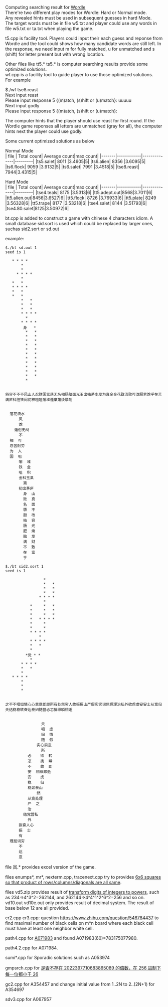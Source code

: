Computing searching result for [Wordle](https://www.nytimes.com/games/wordle/index.html)  
There're two different play modes for Wordle: Hard or Normal mode.  
Any revealed hints must be used in subsequent guesses in hard Mode.  
The target words must be in file w5.txt and player could use any words in file w5.txt or ta.txt when playing the game.  

t5.cpp is facility tool. Players could input their each guess and reponse from Wordle and the tool could shows how many candidate words are still left. In the response, we need input m for fully matched, u for unmatched and s (shift) for letter present but with wrong location.  

Other files like tt5.* ts5.* is computer searching results provide some optimized solutions.  
wf.cpp is a facility tool to guide player to use those optimized solutions.  
For example  

$./wf tse8.reast  
Next input reast  
Please input response 5  {(m)atch, (s)hift or (u)match}: uuuuu  
Next input godly  
Please input response 5  {(m)atch, (s)hift or (u)match}:  
 
The computer hints that the player should use reast for first round. If the Wordle game reponses all letters are unmatched (gray for all), the computer hints next the player could use godly.  

Some current optimized solutions as below  
 
Normal Mode  
|  file | Total count| Average count|max count|
|-------|------------|--------------|---------|
|ts5.salet| 8011 |3.4605|5|
|ts6.alien| 8356 |3.6095|5|
|ts6.flock| 9059 |3.9132|5|
|ts6.salet| 7991 |3.4518|5|
|tse8.reast| 7944|3.4315|5|

Hard Mode  
|  file | Total count| Average count|max count|
|-------|------------|--------------|---------|
|tse4.teals| 8175 |3.5313|6|
|tt5.adept.out|8568|3.7011|6|
|tt5.alien.out|8456|3.6527|6|
|tt5.flock| 8726 |3.76933|6|
|tt5.plate| 8249 |3.56328|6|
|tt5.trape| 8177 |3.53218|6|
|tse4.salet| 8144 |3.51793|6|
|tse4.80.salet|8125|3.50972|6|


bt.cpp is added to construct a game with chinese 4 characters idiom. A small database sid.sort is used which could be replaced by larger ones, suchas sid2.sort or sd.out

example:
````
$./bt sd.out 1
seed is 1

   * * * *
       *
       *
     * * * *
       *
   *   *
   * * * *
   *   *
   *   *
       *   *
       *   *
       *   *
       * * * *
         *
       * * * *
        身   *
         *   *
         *   *
         *   *
         *   *
         *   *
         *   *
         *   *
         *   *
         *   *
         *   *
         *   *
         *


俗容不不不风山人忍财国富落无名相肠脑面光玉出抽茅水发为真金金花致流败可改肥劳馀乎在苦满庐科胆铁闷初积咀咀嚼堆遁臬第焕隳耐


  落花流水
      风
      馀
    遁俗无闷
      不
  相  可
  忍苦耐劳
  为  人
  国  咀
      嚼  堆
      铁  金
      咀  积
      金科玉臬
        第
      初出茅庐
        身  山
        败  真
        名  面
        隳  不
        胆  改
        抽  容
        肠  光
        肥  焕
        脑  发
        满  财
        不  致
        在  富
        乎
````

````
$./bt sid2.sort 1
seed is 1

                 *
                 *   *
                 *   *
                 *   *
               * * * *
                 *
           *     *   *
           *     *   *
           *     *   *
           *   * * * *
           *     *
           *     *
           * * * *
               *
           * * * *
           *   *
           *
         *党 * *
           *
       * * * *
       *   *
       *
   * * * *
       *
       *
       *


之不不唱如情心心意意即即所有处然穷人故振振山严假实实词屈理理治私外欲虎虚安安士从宽归夫结稳稳转奋达泰妇随营忐忑擒纵瞬稍逝


                夫
                唱  虚
                妇  情
                随  假
              实心实意
                所
          忐    欲  转
          忑    擒  瞬
          不    故  即
          安  稍纵即逝
          安    虎
          稳    归
          稳如泰山
              然
          从宽处理
          严  之
          治
        结党营私
          外
      振奋人心
      振  士
      有
  理屈词穷
      不
      达
      意
````
file 岚.* provides excel version of the game.

files enumps*, mr*, nexterm.cpp, tracenext.cpp try to provides [6x6 squares so that product of rows/columns/diagonals are all same](https://www.zhihu.com/question/532559174).

files vd5.zip provides result of [transform digits of integers to powers](https://www.zhihu.com/question/533455093), such as 234=>4^3^2=262144, and 262144=>4^4^1^2^6^2=256 and so on. vd10.out vd10e.out only provides result of decimal system.
  The result of base below 12 are all provided.

cr2.cpp cr3.cpp: question https://www.zhihu.com/question/546784437 to find maximal number of black cells on m*n board where each black cell must have at least one neighbor white cell.

path4.cpp for [A071983](https://oeis.org/A071983) and found A071983(60)=783175077980.

path4.2.cpp for A071984.

sumi*.cpp for Sporadic solutions such as A053974

gmpsrch.cpp for [是否不存在 2022397710683865089 的倍数，在 256 进制下每一位都小于 26](https://www.zhihu.com/question/654842645)

gc2.cpp for A354457 and change initial value from 1..2N to 2..(2N+1) for A354697

sdv3.cpp for A067957
